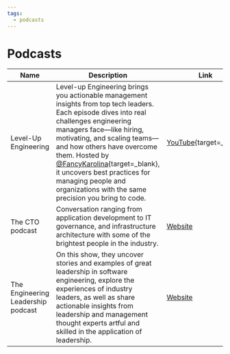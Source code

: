 ```yaml
---
tags:
  - podcasts
---
```


# Podcasts

| Name                               | Description                                                                                                                                                                                                                                                                                                                                                                                                                | Link                                                                                |
| ---------------------------------- | -------------------------------------------------------------------------------------------------------------------------------------------------------------------------------------------------------------------------------------------------------------------------------------------------------------------------------------------------------------------------------------------------------------------------- | ----------------------------------------------------------------------------------- |
| Level-Up Engineering               | Level-up Engineering brings you actionable management insights from top tech leaders. Each episode dives into real challenges engineering managers face—like hiring, motivating, and scaling teams—and how others have overcome them. Hosted by [@FancyKarolina](https://x.com/FancyKarolina){target=\_blank}, it uncovers best practices for managing people and organizations with the same precision you bring to code. | [YouTube](https://www.youtube.com/channel/UCIXoDGCTXR6zc_AdddiQ6Mw){target=\_blank} |
| The CTO podcast                    | Conversation ranging from application development to IT governance, and infrastructure architecture with some of the brightest people in the industry.                                                                                                                                                                                                                                                                     | [Website](https://thectoadvisor.com/thectopodcast/)                                 |
| The Engineering Leadership podcast | On this show, they uncover stories and examples of great leadership in software engineering, explore the experiences of industry leaders, as well as share actionable insights from leadership and management thought experts artful and skilled in the application of leadership.                                                                                                                                         | [Website](https://sfelc.com/podcasts)                                               |
